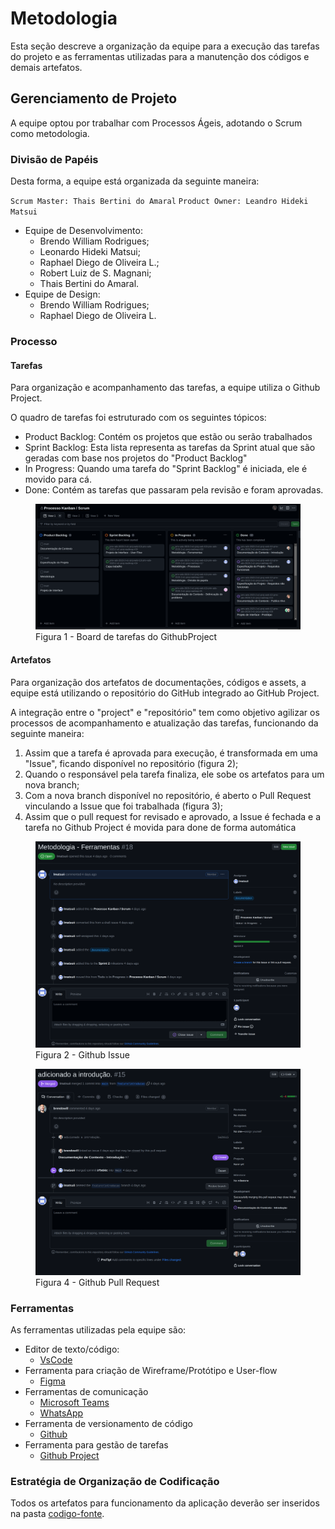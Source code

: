 
# Metodologia

Esta seção descreve a organização da equipe para a execução das tarefas do projeto e as ferramentas utilizadas para a manutenção dos códigos e demais artefatos.


## Gerenciamento de Projeto
A equipe optou por trabalhar com Processos Ágeis, adotando o Scrum como metodologia.

### Divisão de Papéis

Desta forma, a equipe está organizada da seguinte maneira:

`Scrum Master: Thais Bertini do Amaral`
`Product Owner: Leandro Hideki Matsui`

* Equipe de Desenvolvimento: 
  - Brendo William Rodrigues; 
  - Leonardo Hideki Matsui;
  - Raphael Diego de Oliveira L.;
  - Robert Luiz de S. Magnani;
  - Thais Bertini do Amaral.
* Equipe de Design: 
  - Brendo William Rodrigues; 
  - Raphael Diego de Oliveira L.
### Processo

#### Tarefas
Para organização e acompanhamento das tarefas, a equipe utiliza o Github Project.

O quadro de tarefas foi estruturado com os seguintes tópicos:

- Product Backlog: Contém os projetos que estão ou serão trabalhados
- Sprint Backlog: Esta lista representa as tarefas da Sprint atual que são geradas com base nos projetos do "Product Backlog"
- In Progress: Quando uma tarefa do "Sprint Backlog" é iniciada, ele é movido para cá.
- Done: Contém as tarefas que passaram pela revisão e foram aprovadas.


<figure> 
  <img src="./img/githubProjectBoard.png">
    <figcaption>Figura 1 - Board de tarefas do GithubProject</figcaption>
</figure> 

#### Artefatos
Para organização dos artefatos de documentações, códigos e assets, a equipe está utilizando o repositório do GitHub integrado ao GitHub Project.

A integração entre o "project" e "repositório" tem como objetivo agilizar os processos de acompanhamento e atualização das tarefas, funcionando da seguinte maneira:
1. Assim que a tarefa é aprovada para execução, é transformada em uma "Issue", ficando disponível no repositório (figura 2);
2. Quando o responsável pela tarefa finaliza, ele sobe os artefatos para um nova branch;
3. Com a nova branch disponível no repositório, é aberto o Pull Request vinculando a Issue que foi trabalhada (figura 3);
4. Assim que o pull request for revisado e aprovado, a Issue é fechada e a tarefa no Github Project é movida para done de forma automática

<figure> 
  <img src="./img/issue.png">
    <figcaption>Figura 2 - Github Issue</figcaption>
</figure> 

<figure> 
  <img src="./img/pullRequest.png">
    <figcaption>Figura 4 - Github Pull Request</figcaption>
</figure> 


### Ferramentas

As ferramentas utilizadas pela equipe são:
- Editor de texto/código:
  - [VsCode](https://code.visualstudio.com/)
- Ferramenta para criação de Wireframe/Protótipo e User-flow
  - [Figma](https://www.figma.com/file/eIdsKBnbbFkEr7vQzYfppQ/Prototipo-Roadmap?type=design&node-id=0-1&mode=design)
- Ferramentas de comunicação
  - [Microsoft Teams](https://www.microsoft.com/pt-br/microsoft-teams/log-in)
  - [WhatsApp](https://www.whatsapp.com/?lang=pt_BR)
- Ferramenta de versionamento de código
  - [Github](https://github.com/ICEI-PUC-Minas-PMV-ADS/pmv-ads-2023-2-e1-proj-web-t13-pmv-ads-2023-2-e1-proj-roadmap)
- Ferramenta para gestão de tarefas
  - [Github Project](https://github.com/orgs/ICEI-PUC-Minas-PMV-ADS/projects/661/views/1)

### Estratégia de Organização de Codificação 

Todos os artefatos para funcionamento da aplicação deverão ser inseridos na pasta [codigo-fonte](https://github.com/ICEI-PUC-Minas-PMV-ADS/pmv-ads-2023-2-e1-proj-web-t13-pmv-ads-2023-2-e1-proj-roadmap/tree/main/codigo-fonte).